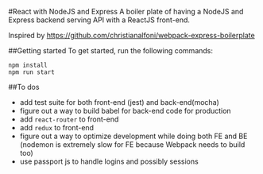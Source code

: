 #React with NodeJS and Express
A boiler plate of having a NodeJS and Express backend serving API with a ReactJS front-end.

Inspired by https://github.com/christianalfoni/webpack-express-boilerplate

##Getting started
To get started, run the following commands:
```shell
npm install
npm run start
```

##To dos
* add test suite for both front-end (jest) and back-end(mocha)
* figure out a way to build babel for back-end code for production
* add `react-router` to front-end
* add `redux` to front-end
* figure out a way to optimize development while doing both FE and BE (nodemon is extremely slow for FE because Webpack needs to build too)
* use passport js to handle logins and possibly sessions